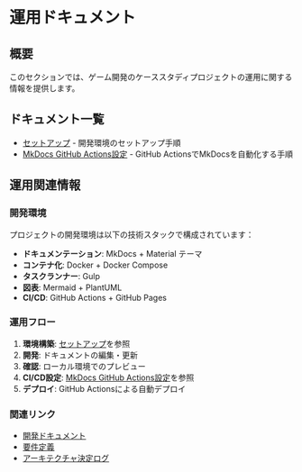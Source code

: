 # 運用ドキュメント

## 概要

このセクションでは、ゲーム開発のケーススタディプロジェクトの運用に関する情報を提供します。

## ドキュメント一覧

- [セットアップ](./セットアップ.md) - 開発環境のセットアップ手順
- [MkDocs GitHub Actions設定](./MkDocs_GitHub_Actions設定.md) - GitHub ActionsでMkDocsを自動化する手順

## 運用関連情報

### 開発環境

プロジェクトの開発環境は以下の技術スタックで構成されています：

- **ドキュメンテーション**: MkDocs + Material テーマ
- **コンテナ化**: Docker + Docker Compose
- **タスクランナー**: Gulp
- **図表**: Mermaid + PlantUML
- **CI/CD**: GitHub Actions + GitHub Pages

### 運用フロー

1. **環境構築**: [セットアップ](./セットアップ.md)を参照
2. **開発**: ドキュメントの編集・更新
3. **確認**: ローカル環境でのプレビュー
4. **CI/CD設定**: [MkDocs GitHub Actions設定](./MkDocs_GitHub_Actions設定.md)を参照
5. **デプロイ**: GitHub Actionsによる自動デプロイ

### 関連リンク

- [開発ドキュメント](../development/)
- [要件定義](../requirements/)
- [アーキテクチャ決定ログ](../adr/)